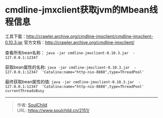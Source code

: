 # cmdline-jmxclient获取jvm的Mbean线程信息

<!--more-->
工具下载：http://crawler.archive.org/cmdline-jmxclient/cmdline-jmxclient-0.10.3.jar
官方文档：http://crawler.archive.org/cmdline-jmxclient/

查看所有bean名称：
`java -jar cmdline-jmxclient-0.10.3.jar  - 127.0.0.1:12347`


获取bean属性的名称:
`java -jar cmdline-jmxclient-0.10.3.jar  - 127.0.0.1:12347  'Catalina:name="http-nio-8888",type=ThreadPool'`

最终获取bean属性的值:
`java -jar cmdline-jmxclient-0.10.3.jar  - 127.0.0.1:12347  'Catalina:name="http-nio-8888",type=ThreadPool' currentThreadsBusy`




---

> 作者: [SoulChild](https://www.soulchild.cn)  
> URL: https://www.soulchild.cn/2151/  

